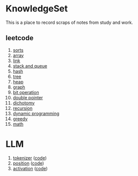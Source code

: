 # KnowledgeSet
This is a place to record scraps of notes from study and work.

## leetcode
1. [sorts](codes/leetcode/sorts.py)
2. [array](codes/leetcode/array.py)
3. [link](codes/leetcode/link.py)
4. [stack and queue](codes/leetcode/stack_and_queue.py)
5. [hash](codes/leetcode/hash.py)
6. [tree](codes/leetcode/tree.py)
7. [heap](codes/leetcode/heap.py)
8. [graph](codes/leetcode/graph.py)
9. [bit operation](codes/leetcode/bit_operation.py)
10. [double pointer](codes/leetcode/double_pointer.py)
11. [dichotomy](codes/leetcode/dichotomy.py)
12. [recursion](codes/leetcode/recursion.py)
13. [dynamic programming](codes/leetcode/dynamic_programming.py)
14. [greedy](codes/leetcode/greedy.py)
15. [math](codes/leetcode/math.py)

# LLM
1. [tokenizer](notes/llm/tokenizer.md) ([code](codes/llm/tokenizer.py))
2. [position](notes/llm/position.md) ([code](codes/llm/position.py))
3. [activation](notes/llm/activation.md) ([code](codes/llm/activation.py))
